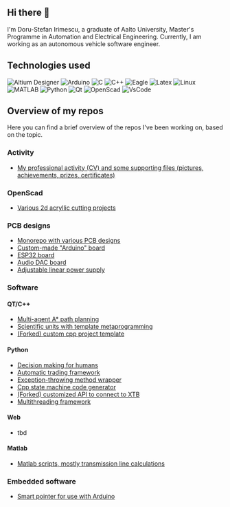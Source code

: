 ## Hi there 👋
I'm Doru-Stefan Irimescu, a graduate of Aalto University, Master's Programme in Automation and Electrical Engineering. Currently, I am working as an autonomous vehicle software engineer.

## Technologies used

![Altium Designer](https://img.shields.io/static/v1?style=flat&message=Altium+Designer&color=A5915F&logo=Altium+Designer&logoColor=FFFFFF&label=)
![Arduino](https://img.shields.io/badge/-Arduino-05122A?style=flat&logo=arduino)
![C](https://img.shields.io/badge/-C-05122A?style=flat&logo=C)
![C++](https://img.shields.io/badge/-C++-05122A?style=flat&logo=cplusplus&logoColor=00599C)
![Eagle](https://img.shields.io/badge/-Eagle-05122A?style=flat&logo=eagle)
![Latex](https://img.shields.io/badge/-Latex-05122A?style=flat&logo=Latex)
![Linux](https://img.shields.io/badge/-Linux-05122A?style=flat&logo=Linux)
![MATLAB](https://img.shields.io/badge/-MATLAB-05122A?style=flat&logo=mathworks&logoColor=F77E1C)
![Python](https://img.shields.io/badge/-Python-05122A?style=flat&logo=python)
![Qt](https://img.shields.io/badge/-Qt-05122A?style=flat&logo=qt)
![OpenScad](https://img.shields.io/badge/-OpenScad-05122A?style=flat)
![VsCode](https://img.shields.io/badge/-Visual_Studio_Code-05122A?style=flat&logo=visualstudiocode)

## Overview of my repos
Here you can find a brief overview of the repos I've been working on, based on the topic.

### Activity
- [My professional activity (CV) and some supporting files (pictures, achievements, prizes, certificates)](https://github.com/doruirimescu/activity)

### OpenScad
- [Various 2d acryllic cutting projects](https://github.com/doruirimescu/OpenSCAD)

### PCB designs
- [Monorepo with various PCB designs](https://github.com/doruirimescu/PCB)
- [Custom-made "Arduino" board](https://github.com/doruirimescu/Snake-board)
- [ESP32 board](https://github.com/doruirimescu/ESP32IR)
- [Audio DAC board](https://github.com/doruirimescu/DAC)
- [Adjustable linear power supply](https://github.com/doruirimescu/Linear-PSU)

### Software
#### QT/C++
- [Multi-agent A* path planning](https://github.com/doruirimescu/Astar)
- [Scientific units with template metaprogramming](https://github.com/doruirimescu/cpp-scientific-units)
- [(Forked) custom cpp project template](https://github.com/doruirimescu/cpp-project/tree/Only-googletest)
#### Python
- [Decision making for humans]([https://gitlab.com/simosol/asf/planning-platform/-/merge_requests/287](https://github.com/doruirimescu/decision-making))
- [Automatic trading framework](https://github.com/doruirimescu/python-trading)
- [Exception-throwing method wrapper](https://github.com/doruirimescu/exception-with-retry/)
- [Cpp state machine code generator](https://github.com/doruirimescu/state-machine-generator-engine)
- [(Forked) customized API to connect to XTB](https://github.com/doruirimescu/XTBApi)
- [Multithreading framework](https://github.com/doruirimescu/python-multithreading)
#### Web
- tbd
#### Matlab
- [Matlab scripts, mostly transmission line calculations](https://github.com/doruirimescu/Matlab)
### Embedded software
- [Smart pointer for use with Arduino](https://github.com/doruirimescu/SmartPointer)
